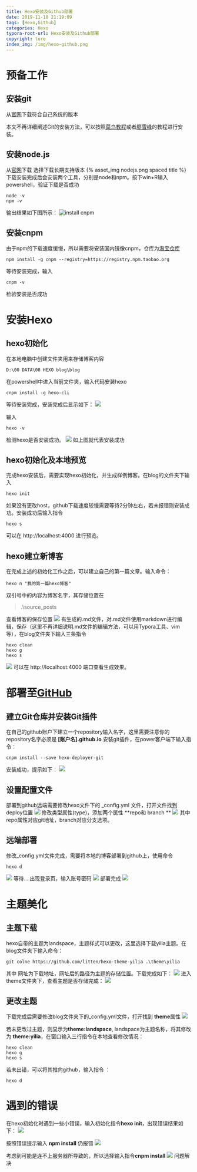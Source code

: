 ```yaml
---
title: Hexo安装及Github部署
date: 2019-11-18 21:19:09
tags: [Hexo,Github]
categories: Hexo
typora-root-url: Hexo安装及Github部署
copyright: ture
index_img: /img/hexo-github.png
---
```


# 预备工作
## 安装git
从[<i class="fab fa-git"></i>官网](https://git-scm.com/)下载符合自己系统的版本

<!-- more -->

本文不再详细阐述Git的安装方法，可以按照[菜鸟教程<i class="fas fa-share-square"></i>](https://www.runoob.com/git/git-install-setup.html)或者[廖雪峰<i class="fas fa-share-square"></i>](https://www.liaoxuefeng.com/wiki/896043488029600/896067074338496)的教程进行安装。

## 安装node.js
从[官网<i class="fab fa-node-js"></i>](https://nodejs.org/en/)下载
选择下载长期支持版本
{% asset_img nodejs.png spaced title %}
下载安装完成后会安装两个工具，分别是node和npm。按下win+R输入powershell，验证下载是否成功

```
node -v
npm -v
```
输出结果如下图所示：
![install cnpm](00_instal_cnpm.png)

## 安装cnpm
由于npm的下载速度缓慢，所以需要将安装国内镜像cnpm，仓库为[淘宝仓库<i class="fab fa-npm"></i>](https://npm.taobao.org/)
```
npm install -g cnpm --registry=https://registry.npm.taobao.org
```
等待安装完成，输入
```
cnpm -v
```
检验安装是否成功

# 安装Hexo

## hexo初始化
在本地电脑中创建文件夹用来存储博客内容
```
D:\00 DATA\08 HEXO blog\blog 
```
在powershell中进入当前文件夹，输入代码安装hexo
```
cnpm install -g hexo-cli
```
等待安装完成，安装完成后显示如下：
![](01_install_hexo.png)

输入 
```
hexo -v 
```
检测hexo是否安装成功。
![](02_validation_hexo.png)
如上图就代表安装成功

## hexo初始化及本地预览

完成hexo安装后，需要实现hexo初始化，并生成样例博客。在blog的文件夹下输入
```
hexo init
```
如果没有更改host，github下载速度较慢需要等待2分钟左右，若未报错则安装成功。安装成功后输入指令
```
hexo s
```
可以在 http://localhost:4000 进行预览。

## hexo建立新博客
在完成上述的初始化工作之后，可以建立自己的第一篇文章。输入命令：
```
hexo n "我的第一篇hexo博客"
```
双引号中的内容为博客名字，其存储位置在
> .\source\_posts

查看博客的保存位置
![](07_set_first_artical.png)
有生成的.md文件，对.md文件使用markdown进行编辑，保存（这里不再详细说明.md文件的编辑方法，可以用Typora工具、vim等），在blog文件夹下输入三条指令

```
hexo clean
hexo g
hexo s
```
![](08_generate_artical.png)
可以在 http://localhost:4000 端口查看生成效果。

# 部署至[GitHub<i class="fab  fa-github"></i>](https://github.com/)

## 建立Git仓库并安装Git插件
在自己的github账户下建立一个repository输入名字，这里需要注意你的repository名字必须是 **[账户名].github.io** 
安装git插件，在power客户端下输入指令：

```
cnpm install --save hexo-deployer-git
```
安装成功，提示如下：
![](09_install_git_plugin.png)

## 设置配置文件
部署到github远端需要修改hexo文件下的 _config.yml 文件，打开文件找到deploy位置
![](10_git_set_position.png)
修改类型属性(type)，添加两个属性 **repo和 branch ** 
![](11_edit_repo.png)
其中repo属性对应git地址，branch对应分支选项。

## 远端部署
修改_config.yml文件完成，需要将本地的博客部署到github上，使用命令
```
hexo d
```
![](12_remote_deploy_hexo.png)
等待....出现登录页，输入账号密码
![](13_login.png)
部署完成
![](14_complete.png)

# 主题美化

## 主题下载
hexo自带的主题为landspace，主题样式可以更改，这里选择下载yilia主题。在blog文件夹下输入命令：
```
git colne https://github.com/litten/hexo-theme-yilia .\theme\yilia
```
其中 网址为下载地址，网址后的路径为主题的存储位置。下载完成如下：
![](15_download_yilia_theme.png)
进入theme文件夹下，查看主题是否存储完成：
![](16_theme_location.png)

## 更改主题
下载完成后需要修改blog文件夹下的_config.yml文件，打开找到 **theme**属性
![](17_set_theme.png)

若未更改过主题，则显示为**theme:landspace**, landspace为主题名称，将其修改为 **theme:yilia**，在窗口输入三行指令在本地查看修改情况：
```
hexo clean
hexo g
hexo s
```
若未出错，可以将其推向github，输入指令 ：
```
hexo d
```

# 遇到的错误

在hexo初始化时遇到一些小错误，输入初始化指令**hexo init**，出现错误结果如下：
![](04_hexo_init_error.png)

按照错误提示输入 **npm install** 仍报错
![](05_input_npm_install_still_error.png)

考虑到可能是连不上服务器所导致的，所以选择输入指令**cnpm install**
![](06_input_cnpm_install_solve_the_problem.png)
问题解决
